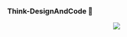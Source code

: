 ### Think-DesignAndCode 👋
<p align="center">

  <img src="https://github.com/Think-DesignAndCode/Think-DesignAndCode/assets/126211714/6f3fa959-4bcb-4e12-8780-23b3e084ae7d" />
</p>
  <!--
**Think-DesignAndCode/Think-DesignAndCode** is a ✨ _special_ ✨ repository because its `README.md` (this file) appears on your GitHub profile.

Here are some ideas to get you started:

- 🔭 I’m currently working on ...
- 🌱 I’m currently learning ...
- 👯 I’m looking to collaborate on ...
- 🤔 I’m looking for help with ...
- 💬 Ask me about ...
- 📫 How to reach me: ...
- 😄 Pronouns: ...
- ⚡ Fun fact: ...
![20150708172005-coding-working-workspace-apple-macintosh](https://github.com/Think-DesignAndCode/Think-DesignAndCode/assets/126211714/6f3fa959-4bcb-4e12-8780-23b3e084ae7d)
-->

